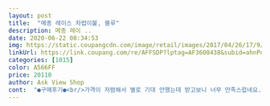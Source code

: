 ```yaml
---
layout: post 
title:  "메종 레이스 차렵이불, 블루" 
description: 메종 레이 ..
date: 2020-06-22 08:34:53 
img: https://static.coupangcdn.com/image/retail/images/2017/04/26/17/9/190f4f97-26dc-4ab9-bc05-2e42c9227ca1.jpg 
linkUrl: https://link.coupang.com/re/AFFSDP?lptag=AF3600438&subid=ahnPublicAsk&pageKey=20077839&itemId=79789509&vendorItemId=3135198265&traceid=V0-113-a9e6f962819b860b 
categories: [1015] 
color: A566FF 
price: 20110 
author: Ask View Shop 
cont:  "●구매후기●<br/>가격이 저렴해서 별로 기대 안했는데 받고보니 너무 만족스럽네요.<br/> 딸 아이방에 놔줬는데 딸 아이도 좋아합니다.<br/> 상품 후기를 보면 색깔이 연해보여서 살짝 걱정했는데 실제는 선명하고 사진보다 더 예쁩니다.<br/> 저도 사진을 찍어보니  사진이 연하게 나오는거네요.<br/> 색상때문에 걱정 안하셔도 됩니다.<br/><br/>그렇다고 뻣뻣하거나 그러진 않습니다.<br/><br/>냄새가 난다는 분들이 계셨는데 저는 냄새없고 아주 깨끗한 제품으로 받았어요.<br/><br/>두깨도 적당하고 질감은 원래 시어서커 질감과 같구요 사각사각<br/>만족해요 이불로 쓸거 아니고 패드로 쓸거라 패드로 써도 괜찮아요<br/>방금이불빨래했네요<br/>배송도빠르고좋아요<br/>사각거리는  느낌이어서 여름에  들러붙지 않고 좋아요.<br/><br/>상품성이너무좋아서저도두개구입했어요<br/>색상도 화사하고 시원한 색이라 여름에 잘 쓸거 같아요.<br/><br/>시중에파는제품은가격만너무비싸고<br/>어제 주문하고 오늘 받고 배송 아주 좋아요<br/>여름이불찿다가이민한게없더라구요<br/>이거는가격도착하고소재도까실까실해서좋아요<br/>잘쓸께요 감사합니다<br/>화면이 좀 어둡게 나오는데 싼가격에 나름 만족합니다.<br/><br/>후기에 보면 이불 겉면 중간에 천이 연결된 부분이 보이는 경우가 있던데 제가 받은건 안 그런걸로 봐서 복불복인거 같아요.<br/> 빨래해서 건조대에 널어 놓으니 금방 말라서 건조기 돌릴 필요도 없었네요.<br/> 전 이 가격에  만족합니다.<br/><br/>" 
---
```

